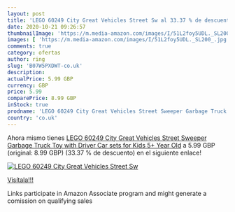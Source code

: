 ```yaml
---
layout: post
title: 'LEGO 60249 City Great Vehicles Street Sw al 33.37 % de descuento'
date: 2020-10-21 09:26:57
thumbnailImage: 'https://m.media-amazon.com/images/I/51L2foy5UDL._SL200_.jpg'
images: [ 'https://m.media-amazon.com/images/I/51L2foy5UDL._SL200_.jpg' ]
comments: true
category: ofertas
author: ring
slug: 'B07W5PXDWT-co.uk'
description:
actualPrice: 5.99 GBP
currency: GBP
price: 5.99
comparePrice: 8.99 GBP
inStock: true
prodname: 'LEGO 60249 City Great Vehicles Street Sweeper Garbage Truck Toy with Driver  Car sets for Kids 5+ Year Old'
country: 'co.uk'
---
```


Ahora mismo tienes [LEGO 60249 City Great Vehicles Street Sweeper Garbage Truck Toy with Driver  Car sets for Kids 5+ Year Old](https://www.amazon.co.uk/dp/B07W5PXDWT/?tag=tolees0a-21) a 5.99 GBP (original: 8.99 GBP) (33.37 %  de descuento) en el siguiente enlace!

[![LEGO 60249 City Great Vehicles Street Sw](https://m.media-amazon.com/images/I/51L2foy5UDL._SL200_.jpg)](https://www.amazon.co.uk/dp/B07W5PXDWT/?tag=tolees0a-21)

[Visítala!!!](https://www.amazon.co.uk/dp/B07W5PXDWT/?tag=tolees0a-21)

Links participate in Amazon Associate program and might generate a comission on qualifying sales
